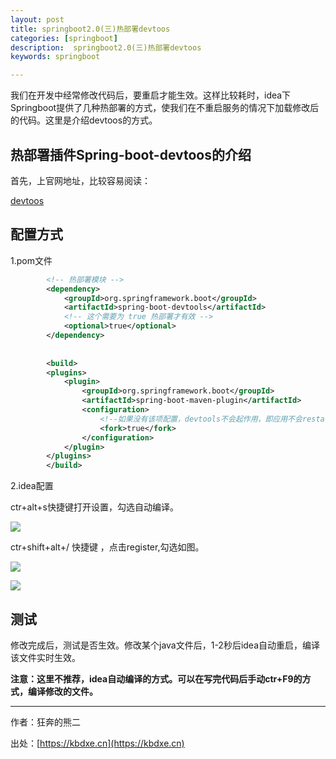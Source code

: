 ```yaml
---
layout: post
title: springboot2.0(三)热部署devtoos
categories: [springboot]
description:  springboot2.0(三)热部署devtoos
keywords: springboot

---
```




我们在开发中经常修改代码后，要重启才能生效。这样比较耗时，idea下Springboot提供了几种热部署的方式，使我们在不重启服务的情况下加载修改后的代码。这里是介绍devtoos的方式。

## 热部署插件Spring-boot-devtoos的介绍

首先，上官网地址，比较容易阅读：

[devtoos](https://blog.csdn.net/Angry_Mills/article/details/80492068)

## 配置方式

1.pom文件

```xml
		<!-- 热部署模块 -->
		<dependency>
			<groupId>org.springframework.boot</groupId>
			<artifactId>spring-boot-devtools</artifactId>
			<!-- 这个需要为 true 热部署才有效 -->
			<optional>true</optional>
		</dependency>
		
		
		<build>
		<plugins>
			<plugin>
				<groupId>org.springframework.boot</groupId>
				<artifactId>spring-boot-maven-plugin</artifactId>
				<configuration>
					<!--如果没有该项配置，devtools不会起作用，即应用不会restart -->
					<fork>true</fork>
				</configuration>
			</plugin>
		</plugins>
	    </build>
```

2.idea配置

ctr+alt+s快捷键打开设置，勾选自动编译。

 ![](https://oscimg.oschina.net/oscnet/f4314c7f7c0cae4e3df55e50b9b8e25affa.jpg)

ctr+shift+alt+/ 快捷键 ，点击register,勾选如图。

![](https://oscimg.oschina.net/oscnet/5a2118f7525d6435e37c87c97066c5f052d.jpg)

![](https://oscimg.oschina.net/oscnet/a9d625461f9f8a657cd6ff8270e7ebceb4d.jpg)



## 测试

修改完成后，测试是否生效。修改某个java文件后，1-2秒后idea自动重启，编译该文件实时生效。

**注意：这里不推荐，idea自动编译的方式。可以在写完代码后手动ctr+F9的方式，编译修改的文件。**



------

作者：狂奔的熊二   

出处：[https://kbdxe.cn](https://kbdxe.cn)
